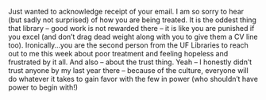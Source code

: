Just wanted to acknowledge receipt of your email. I am so sorry to hear (but sadly not surprised) of how you are being treated. It is the oddest thing that library – good work is not rewarded there – it is like you are punished if you excel (and don’t drag dead weight along with you to give them a CV line too). Ironically…you are the second person from the UF Libraries to reach out to me this week about poor treatment and feeling hopeless and frustrated by it all.  And also – about the trust thing. Yeah – I honestly didn’t trust anyone by my last year there – because of the culture, everyone will do whatever it takes to gain favor with the few in power (who shouldn’t have power to begin with!)

 
